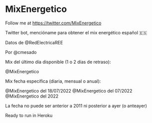 # MixEnergetico

Follow me at https://twitter.com/MixEnergetico

Twitter bot, mencióname para obtener el mix energético español 🇪🇸

Datos de @RedElectricaREE

Por @cmesado

Mix del último día disponible (1 o 2 días de retraso):

@MixEnergetico

 
Mix fecha específica (diaria, mensual o anual):

@MixEnergetico del 18/07/2022
@MixEnergetico del 07/2022
@MixEnergetico del 2022

La fecha no puede ser anterior a 2011 ni posterior a ayer (o anteayer)

Ready to run in Heroku
